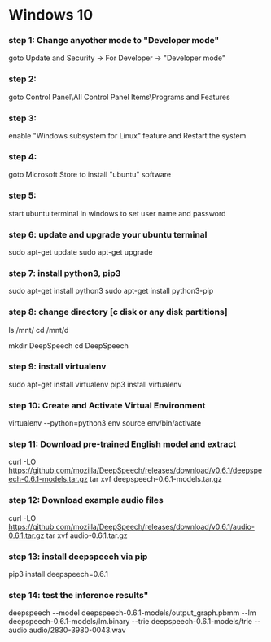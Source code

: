 # Windows 10
### step 1: Change anyother mode to "Developer mode"
goto Update and Security -> For Developer -> "Developer mode"

### step 2:
goto 
Control Panel\All Control Panel Items\Programs and Features

### step 3:
enable "Windows subsystem for Linux" feature and Restart the system

### step 4:
goto Microsoft Store to install "ubuntu" software 

### step 5:
start ubuntu terminal in windows to set user name and password

### step 6: update and upgrade your ubuntu terminal
sudo apt-get update
sudo apt-get upgrade

### step 7: install python3, pip3
sudo apt-get install python3
sudo apt-get install python3-pip

### step 8: change directory [c disk or any disk partitions]
ls /mnt/
cd /mnt/d

mkdir DeepSpeech
cd DeepSpeech

### step 9: install virtualenv
sudo apt-get install virtualenv
pip3 install virtualenv

### step 10: Create and Activate Virtual Environment
virtualenv --python=python3 env
source env/bin/activate

### step 11: Download pre-trained English model and extract
curl -LO https://github.com/mozilla/DeepSpeech/releases/download/v0.6.1/deepspeech-0.6.1-models.tar.gz
tar xvf deepspeech-0.6.1-models.tar.gz

### step 12: Download example audio files
curl -LO https://github.com/mozilla/DeepSpeech/releases/download/v0.6.1/audio-0.6.1.tar.gz
tar xvf audio-0.6.1.tar.gz

### step 13: install deepspeech via pip
pip3 install deepspeech=0.6.1 

### step 14: test the inference results"
deepspeech --model deepspeech-0.6.1-models/output_graph.pbmm --lm deepspeech-0.6.1-models/lm.binary --trie deepspeech-0.6.1-models/trie --audio audio/2830-3980-0043.wav 
